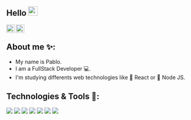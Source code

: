 ## Hello <img src="https://media.giphy.com/media/hvRJCLFzcasrR4ia7z/giphy.gif" width="25px">
<p align="center">
  <a href="https://twitter.com/pheralb_">
    <img align="left" alt="Pablo Hdez | Twitter" width="22px" src="https://raw.githubusercontent.com/peterthehan/peterthehan/master/assets/twitter.svg" />
  </a>
  <a href="https://www.linkedin.com/feed/">
    <img align="left" alt="Pablo Hdez | Linkedin" width="22px" src="https://cdn2.iconfinder.com/data/icons/social-media-2285/512/1_Linkedin_unofficial_colored_svg-256.png" />
  </a>
</p>
<br />

## About me ✨:
- My name is Pablo.
- I am a FullStack Developer 💻.
- I'm studying differents web technologies like 💙 React or 💚 Node JS.

## Technologies & Tools 🔨:

![](https://img.shields.io/badge/HTML5-E34F26?style=for-the-badge&logo=html5&logoColor=white)
![](https://img.shields.io/badge/CSS3-1572B6?style=for-the-badge&logo=css3&logoColor=white)
![](https://img.shields.io/badge/Bootstrap-563D7C?style=for-the-badge&logo=bootstrap&logoColor=white)
![](https://img.shields.io/badge/JavaScript-F7DF1E?style=for-the-badge&logo=javascript&logoColor=black)
![](https://img.shields.io/badge/Node.js-43853D?style=for-the-badge&logo=node.js&logoColor=white)
![](https://img.shields.io/badge/React-20232A?style=for-the-badge&logo=react&logoColor=61DAFB)
![](https://img.shields.io/badge/Angular-DD0031?style=for-the-badge&logo=angular&logoColor=white)
